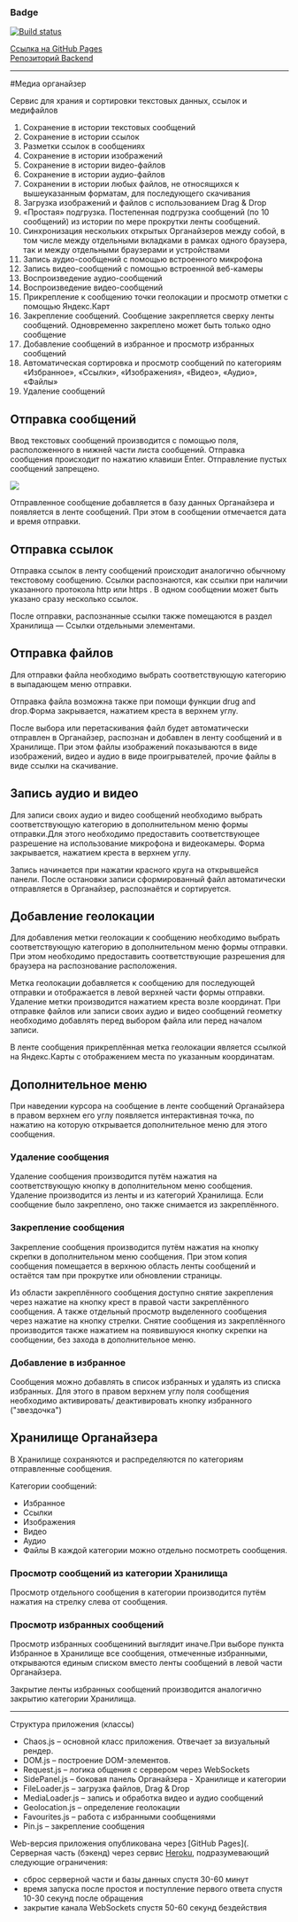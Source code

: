 
### Badge
[![Build status](https://ci.appveyor.com/api/projects/status/o75kamlqim2obw82?svg=true)](https://ci.appveyor.com/project/KateYachmeneva/ahj-diploma-frontend)

[Ссылка на GitHub Pages]()<br>
[Репозиторий Backend]()

---

#Медиа органайзер

Сервис для храния и сортировки текстовых данных, ссылок и медифайлов



1. Сохранение в истории текстовых сообщений
2. Сохранение в истории ссылок
3. Разметки ссылок в сообщениях
4. Сохранение в истории изображений
5. Сохранение в истории видео-файлов
6. Сохранение в истории аудио-файлов
7. Сохранении в истории любых файлов, не относящихся к вышеуказанным форматам, для последующего скачивания
8. Загрузка изображений и файлов с использованием Drag & Drop
9. «Простая» подгрузка. Постепенная подгрузка сообщений (по 10 сообщений) из истории по мере прокрутки ленты сообщений.
10. Синхронизация нескольких открытых Органайзеров между собой, в том числе между отдельными вкладками в рамках одного браузера, так и между отдельными браузерами и устройствами
11. Запись аудио-сообщений с помощью встроенного микрофона
12. Запись видео-сообщений с помощью встроенной веб-камеры
13. Воспроизведение аудио-сообщений
14. Воспроизведение видео-сообщений
15. Прикрепление к сообщению точки геолокации и просмотр отметки с помощью Яндекс.Карт
16. Закрепление сообщений. Сообщение закрепляется сверху ленты сообщений. Одновременно закреплено может быть только одно сообщение
17. Добавление сообщений в избранное и просмотр избранных сообщений
18. Автоматическая сортировка и просмотр сообщений по категориям «Избранное», «Ссылки», «Изображения», «Видео», «Аудио», «Файлы»
19. Удаление сообщений

## Отправка сообщений

Ввод текстовых сообщений производится с помощью поля, расположенного в нижней части листа сообщений. Отправка сообщения происходит по нажатию клавиши Enter. Отправление пустых сообщений запрещено.

![](https://github.com/KateYachmeneva/ahj-diploma-backend/blob/master/picture_Read/1-sendtext.png)

Отправленное сообщение добавляется в базу данных Органайзера и появляется в ленте сообщений. При этом в сообщении отмечается дата и время отправки.

## Отправка ссылок

Отправка ссылок в ленту сообщений происходит аналогично обычному текстовому сообщению. Ссылки распознаются, как ссылки при наличии указанного протокола http или https . В одном сообщении может быть указано сразу несколько ссылок.

<!-- ![](https://github.com/) -->

После отправки, распознанные ссылки также помещаются в раздел Хранилища — Ссылки отдельными элементами.

## Отправка файлов

Для отправки файла необходимо выбрать соответствующую категорию в выпадающем меню отправки.
<!-- 
![](https://github.com/) -->

Отправка файла возможна также при помощи функции drug and drop.Форма закрывается, нажатием креста в верхнем углу.

<!-- ![](https://github.com/) -->

После выбора или перетаскивания файл будет автоматически отправлен в Органайзер, распознан и добавлен в ленту сообщений и в Хранилище.
При этом файлы изображений показываются в виде изображений, видео и аудио в виде проигрывателей, прочие файлы в виде ссылки на скачивание.

## Запись аудио и видео

Для записи своих аудио и видео сообщений необходимо выбрать соответствующую категорию в дополнительном меню формы отправки.Для этого необходимо 
предоставить соответствующее разрешение на использование микрофона и видеокамеры. Форма закрывается, нажатием креста в верхнем углу.

<!-- 
![](https://github.com/) -->

Запись начинается при нажатии красного круга на открывшейся панели. После остановки записи сформированный файл автоматически отправляется в Органайзер, 
распознаётся и сортируется.

## Добавление геолокации

Для добавления метки геолокации к сообщению необходимо выбрать соответствующую категорию в дополнительном меню формы отправки. При этом необходимо 
предоставить соответствующие разрешения для браузера на распознование расположения.

<!-- ![](https://github.com/) -->

Метка геолокации добавляется к сообщению для последующей отправки и отображается в левой верхней части формы отправки. Удаление метки производится 
нажатием креста возле координат.
При отправке файлов или записи своих аудио и видео сообщений геометку необходимо добавлять перед выбором файла или перед началом записи.

В ленте сообщения прикреплённая метка геолокации является ссылкой на Яндекс.Карты с отображением места по указанным координатам.

<!-- ![](https://github.com/) -->

## Дополнительное меню

При наведении курсора на сообщение в ленте сообщений Органайзера в правом верхнем его углу появляется интерактивная точка, по нажатию на которую 
открывается дополнительное меню для этого сообщения.

<!-- ![]() -->

### Удаление сообщения

Удаление сообщения производится путём нажатия на соответствующую кнопку в дополнительном меню сообщения.
Удаление производится из ленты и из категорий Хранилища. Если сообщение было закреплено, оно также снимается из закреплённого.

### Закрепление сообщения

Закрепление сообщения производится путём нажатия на кнопку скрепки в дополнительном меню сообщения.
При этом копия сообщения помещается в верхнюю область ленты сообщений и остаётся там при прокрутке или обновлении страницы.


<!-- ![](https://github.com/) -->

Из области закреплённого сообщения доступно снятие закрепления через нажатие на кнопку крест в правой части закреплённого сообщения. А также отдельный 
просмотр выделенного сообщения через нажатие на кнопку стрелки.
Снятие сообщения из закреплённого производится также нажатием на появившуюся кнопку скрепки на сообщении, без захода в дополнительное меню.

### Добавление в избранное

Сообщения можно добавлять в список избранных и удалять из списка избранных. Для этого в правом верхнем углу поля сообщения необходимо активировать/
деактивировать кнопку избранного ("звездочка")
<!-- ![](https://github.com/) -->

## Хранилище Органайзера

В Хранилище сохраняются и распределяются по категориям отправленные сообщения.

<!-- ![](https://github.com/) -->
Категории сообщений:
* Избранное
* Ссылки
* Изображения
* Видео
* Аудио
* Файлы
В каждой категории можно отдельно посмотреть сообщения.

### Просмотр сообщений из категории Хранилища

Просмотр отдельного сообщения в категории производится путём нажатия на стрелку слева от сообщения.
<!-- 
![](https://github.com/) -->

### Просмотр избранных сообщений

Просмотр избранных сообщениний выглядит иначе.При выборе пункта Избранное в Хранилище все сообщения, отмеченные избранными, открываются единым списком 
вместо ленты сообщений в левой части Органайзера.
<!-- 

![](https://github.com/) -->

Закрытие ленты избранных сообщений производится аналогично закрытию категории Хранилища.

---
Структура приложения (классы)
* Chaos.js – основной класс приложения. Отвечает за визуальный рендер.
* DOM.js – построение DOM-элементов.
* Request.js – логика общения с сервером через WebSockets
* SidePanel.js – боковая панель Органайзера - Хранилище и категории
* FileLoader.js – загрузка файлов, Drag & Drop
* MediaLoader.js – запись и обработка видео и аудио сообщений
* Geolocation.js – определение геолокации
* Favourites.js – работа с избранными сообщениями
* Pin.js – закрепление сообщения

Web-версия приложения опубликована через [GitHub Pages](.
Серверная часть (бэкенд) через сервис [Heroku](), подразумевающий следующие ограничения:
* сброс серверной части и базы данных спустя 30-60 минут
* время запуска после простоя и поступление первого ответа спустя 10-30 секунд после обращения
* закрытие канала WebSockets спустя 50-60 секунд бездействия